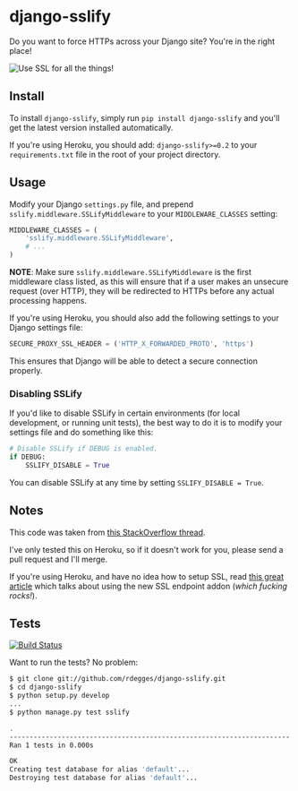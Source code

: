 # django-sslify

Do you want to force HTTPs across your Django site? You're in the right place!


![Use SSL for all the things!](https://github.com/rdegges/django-sslify/raw/master/assets/ssl_all_the_things.jpg)


## Install

To install `django-sslify`, simply run `pip install django-sslify` and
you'll get the latest version installed automatically.

If you're using Heroku, you should add: `django-sslify>=0.2` to your
`requirements.txt` file in the root of your project directory.


## Usage

Modify your Django `settings.py` file, and prepend
`sslify.middleware.SSLifyMiddleware` to your `MIDDLEWARE_CLASSES` setting:

``` python
MIDDLEWARE_CLASSES = (
    'sslify.middleware.SSLifyMiddleware',
    # ...
)
```

**NOTE**: Make sure `sslify.middleware.SSLifyMiddleware` is the first
middleware class listed, as this will ensure that if a user makes an unsecure
request (over HTTP), they will be redirected to HTTPs before any actual
processing happens.

If you're using Heroku, you should also add the following settings to your
Django settings file:

``` python
SECURE_PROXY_SSL_HEADER = ('HTTP_X_FORWARDED_PROTO', 'https')
```

This ensures that Django will be able to detect a secure connection properly.


### Disabling SSLify

If you'd like to disable SSLify in certain environments (for local development,
or running unit tests), the best way to do it is to modify your settings file
and do something like this:

``` python
# Disable SSLify if DEBUG is enabled.
if DEBUG:
    SSLIFY_DISABLE = True
```

You can disable SSLify at any time by setting `SSLIFY_DISABLE = True`.


## Notes

This code was taken from
[this StackOverflow thread](http://stackoverflow.com/questions/8436666/how-to-make-python-on-heroku-https-only).

I've only tested this on Heroku, so if it doesn't work for you, please send a
pull request and I'll merge.

If you're using Heroku, and have no idea how to setup SSL, read
[this great article](https://devcenter.heroku.com/articles/ssl-endpoint) which
talks about using the new SSL endpoint addon (*which fucking rocks!*).


## Tests

[![Build Status](https://secure.travis-ci.org/rdegges/django-sslify.png?branch=master)](http://travis-ci.org/rdegges/django-sslify)

Want to run the tests? No problem:

``` bash
$ git clone git://github.com/rdegges/django-sslify.git
$ cd django-sslify
$ python setup.py develop
...
$ python manage.py test sslify

.
----------------------------------------------------------------------
Ran 1 tests in 0.000s

OK
Creating test database for alias 'default'...
Destroying test database for alias 'default'...
```

